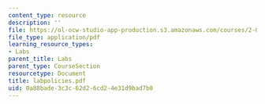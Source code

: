 ```yaml
---
content_type: resource
description: ''
file: https://ol-ocw-studio-app-production.s3.amazonaws.com/courses/2-002-mechanics-and-materials-ii-spring-2004/0a88bade3c3c62d26cd24e31d9bad7b0_labpolicies.pdf
file_type: application/pdf
learning_resource_types:
- Labs
parent_title: Labs
parent_type: CourseSection
resourcetype: Document
title: labpolicies.pdf
uid: 0a88bade-3c3c-62d2-6cd2-4e31d9bad7b0
---
```

